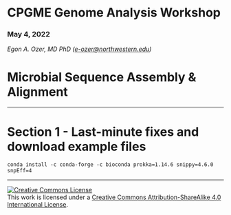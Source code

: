 # CPGME Genome Analysis Workshop

### May 4, 2022

*Egon A. Ozer, MD PhD (<e-ozer@northwestern.edu>)*  

# Microbial Sequence Assembly & Alignment
---

# Section 1 - Last-minute fixes and download example files

```
conda install -c conda-forge -c bioconda prokka=1.14.6 snippy=4.6.0 snpEff=4
```






---
<a rel="license" href="http://creativecommons.org/licenses/by-sa/4.0/"><img alt="Creative Commons License" style="border-width:0" src="https://i.creativecommons.org/l/by-sa/4.0/88x31.png" /></a><br />This work is licensed under a <a rel="license" href="http://creativecommons.org/licenses/by-sa/4.0/">Creative Commons Attribution-ShareAlike 4.0 International License</a>.